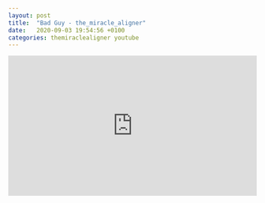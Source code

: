 ```yaml
---
layout: post
title:  "Bad Guy - the_miracle_aligner"
date:   2020-09-03 19:54:56 +0100
categories: themiraclealigner youtube
---
```

<style>.embed-container { position: relative; padding-bottom: 56.25%; height: 0; overflow: hidden; max-width: 100%; } .embed-container iframe, .embed-container object, .embed-container embed { position: absolute; top: 0; left: 0; width: 100%; height: 100%; }</style><div class='embed-container'><iframe src='https://www.youtube.com/embed/3Vevzq8iyug' frameborder='0' allowfullscreen></iframe></div>
